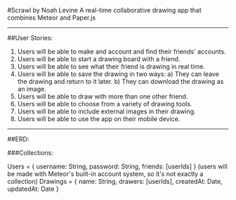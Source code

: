 #Scrawl
by Noah Levine
A real-time collaborative drawing app that combines Meteor and Paper.js

---

##User Stories:
1. Users will be able to make and account and find their friends' accounts.
2. Users will be able to start a drawing board with a friend.
3. Users will be able to see what their friend is drawing in real time.
4. Users will be able to save the drawing in two ways:
  a) They can leave the drawing and return to it later.
  b) They can download the drawing as an image.
5. Users will be able to draw with more than one other friend.
6. Users will be able to choose from a variety of drawing tools.
7. Users will be able to include external images in their drawing.
8. Users will be able to use the app on their mobile device.

---

##ERD:

###Collections:

Users = {
  username: String,
  password: String,
  friends: [userIds]
}
(users will be made with Meteor's built-in account system, so it's not exactly a collection)
Drawings = {
  name: String,
  drawers: [userIds],
  createdAt: Date,
  updatedAt: Date
}